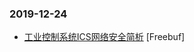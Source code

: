 ### 2019-12-24

* [工业控制系统ICS网络安全简析](https://www.freebuf.com/articles/ics-articles/222456.html) [Freebuf]
